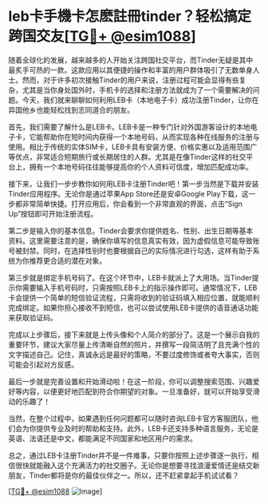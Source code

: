 # leb卡手機卡怎麽註冊tinder？轻松搞定跨国交友[[TG💪+ @esim1088](https://t.me/s/esim1088)]

随着全球化的发展，越来越多的人开始关注跨国社交平台，而Tinder无疑是其中最炙手可热的一款。这款应用以其便捷的操作和丰富的用户群体吸引了无数单身人士。然而，对于许多初次接触Tinder的用户来说，注册过程可能会显得有些复杂，尤其是当你身处国外时，手机卡的选择和注册方法就成为了一个需要解决的问题。今天，我们就来聊聊如何利用LEB卡（本地电子卡）成功注册Tinder，让你在异国他乡也能轻松找到志同道合的朋友。

首先，我们需要了解什么是LEB卡。LEB卡是一种专门针对外国游客设计的本地电子卡，它能帮助你在短时间内获得一个本地号码，从而实现各种在线服务的注册与使用。相比于传统的实体SIM卡，LEB卡具有安装方便、价格实惠以及适用范围广等优点，非常适合短期旅行或长期居住的人群。尤其是在像Tinder这样的社交平台上，拥有一个本地号码往往能够提高你的个人资料可信度，增加匹配成功率。

接下来，让我们一步步教你如何用LEB卡注册Tinder吧！第一步当然是下载并安装Tinder应用程序。无论你是通过苹果App Store还是安卓Google Play下载，这一步都非常简单快捷。打开应用后，你会看到一个非常直观的界面，点击“Sign Up”按钮即可开始注册流程。

第二步是输入你的基本信息。Tinder会要求你提供姓名、性别、出生日期等基本资料。这里需要注意的是，确保你填写的信息真实有效，因为虚假信息可能导致账号被封禁。同时，在选择性别时也要根据自己的实际情况进行勾选，这样有助于系统为你推荐更合适的潜在对象。

第三步就是绑定手机号码了。在这个环节中，LEB卡就派上了大用场。当Tinder提示你需要输入手机号码时，只需按照LEB卡上的指示操作即可。通常情况下，LEB卡会提供一个简单的短信验证流程，只需将收到的验证码填入相应位置，就能顺利完成绑定。如果你担心接收不到短信，也可以尝试使用LEB卡提供的语音通话功能来获取验证码。

完成以上步骤后，接下来就是上传头像和个人简介的部分了。这是一个展示自我的重要环节，建议大家尽量上传清晰自然的照片，并撰写一段简洁明了且充满个性的文字描述自己。记住，真诚永远是最好的策略，不要过度修饰或者夸大事实，否则可能会引起对方反感。

最后一步就是完善设置和开始滑动啦！在这一阶段，你可以调整搜索范围、兴趣爱好等内容，以便更好地匹配到符合你期望的对象。一旦准备好，就可以开始享受滑动的乐趣了！

当然，在整个过程中，如果遇到任何问题都可以随时咨询LEB卡官方客服团队，他们会为你提供专业及时的帮助和支持。此外，LEB卡还支持多种语言服务，无论是英语、法语还是中文，都能满足不同国家和地区用户的需求。

总之，通过LEB卡注册Tinder并不是一件难事，只要你按照上述步骤逐一执行，相信很快就能融入这个充满活力的社交圈子。无论你是想要寻找浪漫爱情还是结交新朋友，Tinder都将是你的最佳伙伴之一。所以，还不赶紧拿起手机试试看？

[[TG💪+ @esim1088](https://t.me/s/esim1088) ![Image](https://i.postimg.cc/4NQfJmqS/Snipaste-2025-05-13-00-14-12.png)]